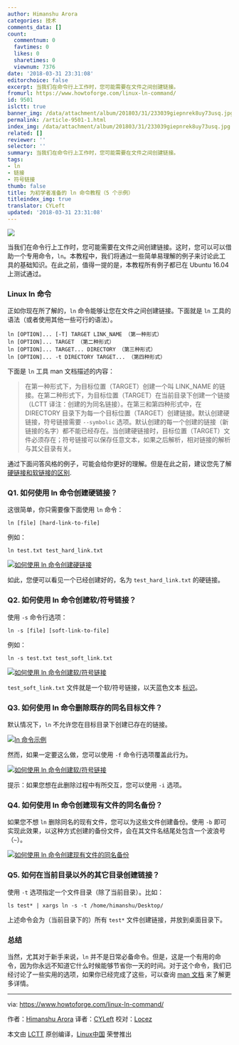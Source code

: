 ```yaml
---
author: Himanshu Arora
categories: 技术
comments_data: []
count:
  commentnum: 0
  favtimes: 0
  likes: 0
  sharetimes: 0
  viewnum: 7376
date: '2018-03-31 23:31:08'
editorchoice: false
excerpt: 当我们在命令行上工作时，您可能需要在文件之间创建链接。
fromurl: https://www.howtoforge.com/linux-ln-command/
id: 9501
islctt: true
banner_img: /data/attachment/album/201803/31/233039giepnrek8uy73usq.jpg
permalink: /article-9501-1.html
index_img: /data/attachment/album/201803/31/233039giepnrek8uy73usq.jpg.thumb.jpg
related: []
reviewer: ''
selector: ''
summary: 当我们在命令行上工作时，您可能需要在文件之间创建链接。
tags:
- ln
- 链接
- 符号链接
thumb: false
title: 为初学者准备的 ln 命令教程（5 个示例）
titleindex_img: true
translator: CYLeft
updated: '2018-03-31 23:31:08'
---
```


![](/data/attachment/album/201803/31/233039giepnrek8uy73usq.jpg)


当我们在命令行上工作时，您可能需要在文件之间创建链接。这时，您可以可以借助一个专用命令，`ln`。本教程中，我们将通过一些简单易理解的例子来讨论此工具的基础知识。在此之前，值得一提的是，本教程所有例子都已在 Ubuntu 16.04 上测试通过。


### Linux ln 命令


正如你现在所了解的，`ln` 命令能够让您在文件之间创建链接。下面就是 `ln` 工具的语法（或者使用其他一些可行的语法）。



```
ln [OPTION]... [-T] TARGET LINK_NAME （第一种形式）
ln [OPTION]... TARGET （第二种形式）
ln [OPTION]... TARGET... DIRECTORY （第三种形式）
ln [OPTION]... -t DIRECTORY TARGET... （第四种形式）

```

下面是 `ln` 工具 man 文档描述的内容：



> 
> 在第一种形式下，为目标位置（TARGET）创建一个叫 LINK\_NAME 的链接。在第二种形式下，为目标位置（TARGET）在当前目录下创建一个链接（LCTT 译注：创建的为同名链接）。在第三和第四种形式中，在 DIRECTORY 目录下为每一个目标位置（TARGET）创建链接。默认创建硬链接，符号链接需要 `--symbolic` 选项。默认创建的每一个创建的链接（新链接的名字）都不能已经存在。当创建硬链接时，目标位置（TARGET）文件必须存在；符号链接可以保存任意文本，如果之后解析，相对链接的解析与其父目录有关。
> 
> 
> 


通过下面问答风格的例子，可能会给你更好的理解。但是在此之前，建议您先了解 [硬链接和软链接的区别](https://medium.com/meatandmachines/explaining-the-difference-between-hard-links-symbolic-links-using-bruce-lee-32828832e8d3).


### Q1. 如何使用 ln 命令创建硬链接？


这很简单，你只需要像下面使用 `ln` 命令：



```
ln [file] [hard-link-to-file]

```

例如：



```
ln test.txt test_hard_link.txt

```

[![如何使用 ln 命令创建硬链接](/data/attachment/album/201803/31/233111emob0bgz50c9qobd.png)](https://www.howtoforge.com/images/command-tutorial/big/ln-hard-link.png)


如此，您便可以看见一个已经创建好的，名为 `test_hard_link.txt` 的硬链接。


### Q2. 如何使用 ln 命令创建软/符号链接？


使用 `-s` 命令行选项：



```
ln -s [file] [soft-link-to-file]

```

例如：



```
ln -s test.txt test_soft_link.txt

```

[![如何使用 ln 命令创建软/符号链接](/data/attachment/album/201803/31/233113cxk8xx2kieeex9ai.png)](https://www.howtoforge.com/images/command-tutorial/big/ln-soft-link.png)


`test_soft_link.txt` 文件就是一个软/符号链接，以天蓝色文本 [标识](https://askubuntu.com/questions/17299/what-do-the-different-colors-mean-in-ls)。


### Q3. 如何使用 ln 命令删除既存的同名目标文件？


默认情况下，`ln` 不允许您在目标目录下创建已存在的链接。


[![ln 命令示例](/data/attachment/album/201803/31/233114mzfcuxfxvvpqy4pt.png)](https://www.howtoforge.com/images/command-tutorial/big/ln-file-exists.png)


然而，如果一定要这么做，您可以使用 `-f` 命令行选项覆盖此行为。


[![如何使用 ln 命令创建软/符号链接](/data/attachment/album/201803/31/233137g6rkgt9nn62ktt0r.png)](https://www.howtoforge.com/images/command-tutorial/big/ln-f-option.png)


提示：如果您想在此删除过程中有所交互，您可以使用 `-i` 选项。


### Q4. 如何使用 ln 命令创建现有文件的同名备份？


如果您不想 `ln` 删除同名的现有文件，您可以为这些文件创建备份。使用 `-b` 即可实现此效果，以这种方式创建的备份文件，会在其文件名结尾处包含一个波浪号（`~`）。


[![如何使用 ln 命令创建现有文件的同名备份](/data/attachment/album/201803/31/233147q1bmau754ch56k7g.png)](https://www.howtoforge.com/images/command-tutorial/big/ln-b-option.png)


### Q5. 如何在当前目录以外的其它目录创建链接？


使用 `-t` 选项指定一个文件目录（除了当前目录）。比如：



```
ls test* | xargs ln -s -t /home/himanshu/Desktop/

```

上述命令会为（当前目录下的）所有 `test*` 文件创建链接，并放到桌面目录下。


### 总结


当然，尤其对于新手来说，`ln` 并不是日常必备命令。但是，这是一个有用的命令，因为你永远不知道它什么时候能够节省你一天的时间。对于这个命令，我们已经讨论了一些实用的选项，如果你已经完成了这些，可以查询 [man 文档](https://linux.die.net/man/1/ln) 来了解更多详情。




---


via: <https://www.howtoforge.com/linux-ln-command/>


作者：[Himanshu Arora](https://www.howtoforge.com) 译者：[CYLeft](https://github.com/CYLeft) 校对：[Locez](https://github.com/locez)


本文由 [LCTT](https://github.com/LCTT/TranslateProject) 原创编译，[Linux中国](https://linux.cn/) 荣誉推出